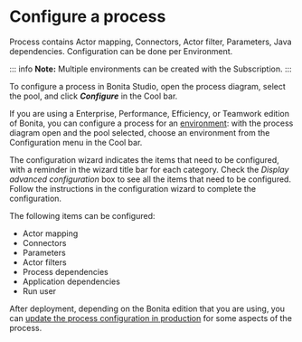 # Configure a process

Process contains Actor mapping, Connectors, Actor filter, Parameters, Java dependencies. Configuration can be done per Environment.

::: info
**Note:** Multiple environments can be created with the Subscription.
:::

To configure a process in Bonita Studio, open the process diagram, select the pool, and click **_Configure_** in the Cool bar.

If you are using a Enterprise, Performance, Efficiency, or Teamwork edition of Bonita, you can configure a process for an [environment](environments.md): 
with the process diagram open and the pool selected, choose an environment from
the Configuration menu in the Cool bar.

The configuration wizard indicates the items that need to be configured, with a reminder in the wizard title bar for each category. Check the _Display advanced configuration_ box to 
see all the items that need to be configured. Follow the instructions in the configuration wizard to complete the configuration.

The following items can be configured:

- Actor mapping
- Connectors
- Parameters
- Actor filters
- Process dependencies
- Application dependencies
- Run user

After deployment, depending on the Bonita edition that you are using, you can [update the process configuration in production](live-update.md) for some aspects of the process.
